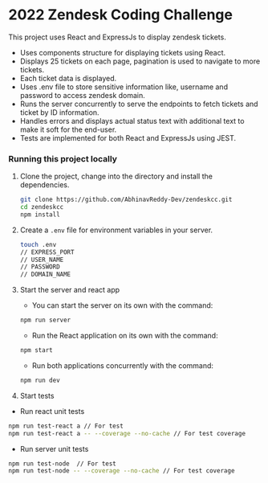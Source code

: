 # 2022 Zendesk Coding Challenge

This project uses React and ExpressJs to display zendesk tickets.

- Uses components structure for displaying tickets using React.
- Displays 25 tickets on each page, pagination is used to navigate to more tickets.
- Each ticket data is displayed.
- Uses .env file to store sensitive information like, username and password to access zendesk domain.
- Runs the server concurrently to serve the endpoints to fetch tickets and ticket by ID information.
- Handles errors and displays actual status text with additional text to make it soft for the end-user.
- Tests are implemented for both React and ExpressJs using JEST.

### Running this project locally

1. Clone the project, change into the directory and install the dependencies.

   ```bash
   git clone https://github.com/AbhinavReddy-Dev/zendeskcc.git
   cd zendeskcc
   npm install
   ```

2. Create a `.env` file for environment variables in your server.

   ```bash
   touch .env
   // EXPRESS_PORT
   // USER_NAME
   // PASSWORD
   // DOMAIN_NAME
   ```

3. Start the server and react app

   - You can start the server on its own with the command:

   ```bash
   npm run server
   ```

   - Run the React application on its own with the command:

   ```bash
   npm start
   ```

   - Run both applications concurrently with the command:

   ```bash
   npm run dev
   ```

4. Start tests

- Run react unit tests

```bash
npm run test-react a // For test
npm run test-react a -- --coverage --no-cache // For test coverage
```

- Run server unit tests

```bash
npm run test-node  // For test
npm run test-node -- --coverage --no-cache // For test coverage
```
